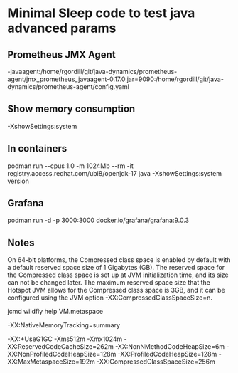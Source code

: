 # Minimal Sleep code to test java advanced params

## Prometheus JMX Agent

-javaagent:/home/rgordill/git/java-dynamics/prometheus-agent/jmx_prometheus_javaagent-0.17.0.jar=9090:/home/rgordill/git/java-dynamics/prometheus-agent/config.yaml

## Show memory consumption

-XshowSettings:system

## In containers

podman run --cpus 1.0 -m 1024Mb --rm -it registry.access.redhat.com/ubi8/openjdk-17 java -XshowSettings:system version

## Grafana

podman run -d -p 3000:3000 docker.io/grafana/grafana:9.0.3


## Notes

On 64-bit platforms, the Compressed class space is enabled by default with a default reserved space size of 1 Gigabytes (GB). The reserved space for the Compressed class space is set up at JVM initialization time, and its size can not be changed later. The maximum reserved space size that the Hotspot JVM allows for the Compressed class space is 3GB, and it can be configured using the JVM option -XX:CompressedClassSpaceSize=n.

jcmd wildfly help VM.metaspace

-XX:NativeMemoryTracking=summary


-XX:+UseG1GC 
-Xms512m -Xmx1024m 
-XX:ReservedCodeCacheSize=262m -XX:NonNMethodCodeHeapSize=6m -XX:NonProfiledCodeHeapSize=128m -XX:ProfiledCodeHeapSize=128m 
-XX:MaxMetaspaceSize=192m -XX:CompressedClassSpaceSize=256m